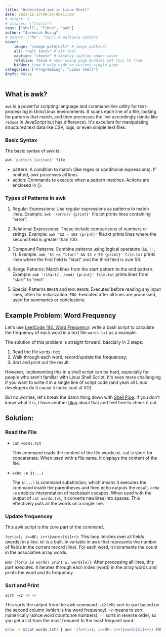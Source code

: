 ```yaml
---
title: "Understand awk in Linux Shell"
date: 2023-12-17T00:54:00+11:00
# weight: 1
# aliases: ["/first"]
tags: ["shell", "linux", "awk"]
author: "Jeremiah Hsing"
# author: ["Me", "You"] # multiple authors
cover:
    image: "<image path/url>" # image path/url
    alt: "<alt text>" # alt text
    caption: "<text>" # display caption under cover
    relative: false # when using page bundles set this to true
    hidden: true # only hide on current single page
categories: ["Programming", "Linux Shell"]
draft: false
---
```


## What is awk?

`awk` is a powerful scripting language and command-line utility for text-processing in Unix/Linux environments. It scans each line of a file, looking for patterns that match, and then processes the line accordingly (kinda like `reduce` in JavaScript but has difference). It's excellent for manipulating structured text data like CSV, logs, or even simple text files.

### Basic Syntax
The basic syntax of awk is:
```bash
awk 'pattern {action}' file
```
- pattern: A condition to match (like regex or conditional expressions). If omitted, awk processes all lines.
- action: Commands to execute when a pattern matches. Actions are enclosed in {}.

### Types of Patterns in awk
1. Regular Expressions: Use regular expressions as patterns to match lines.
Example: `awk '/error/ {print}'` file.txt prints lines containing "error".

2. Relational Expressions: These include comparisons of numbers or strings.
Example: `awk '$2 > 100 {print}'` file.txt prints lines where the second field is greater than 100.

3. Compound Patterns: Combine patterns using logical operators (`&&`, `||`, `!`).
Example: `awk '$1 == "start" && $3 > 50 {print}' file.txt` prints lines where the first field is "start" and the third field is over 50.

4. Range Patterns: Match lines from the start pattern to the end pattern.
Example: `awk '/start/, /end/ {print}' file.txt` prints lines from "start" to "end".

5. Special Patterns `BEGIN` and `END`:
`BEGIN`: Executed before reading any input lines, often for initialization.
`END`: Executed after all lines are processed, used for summaries or conclusions.

## Example Problem: Word Frequency

Let's use [LeetCode 192. Word Frequency](https://leetcode.com/problems/word-frequency/description/): write a bash script to calculate the frequency of each word in a text file `words.txt` as a example.

The solution of this problem is straight forward, bascially in 3 steps: 
1. Read the file `words.txt`;
2. Walk through each word, record/update the frequencey;
3. Sort and print out the result.

However, implementing this in a shell script can be hard, especially for people who aren't familiar with Linux Shell Script. It's even more challenging if you want to write it in a single line of script code (and yeah all Linux developers do it cause it looks cool af XD)

But no worries, let's break the damn thing down with [Shell Pipe](/blog/posts/bash_pipe/). If you don't know what it is, I have another [blog](/blog/posts/bash_pipe/) about that and feel free to check it out.


## Solution:

### Read the File

- `cat words.txt`

   This command reads the content of the file words.txt.
   cat is short for concatenate. When used with a file name, it displays the content of the file.

- `echo -e $(...)`

   The `$(...)` is command substitution, which means it executes the command inside the parentheses and then echo outputs the result.
   `echo -e` enables interpretation of backslash escapes. When used with the output of `cat words.txt`, it converts newlines into spaces. This effectively puts all the words on a single line.

### Update frequencey

This awk script is the core part of the command.

`for(i=1; i<=NF; i++){words[$i]++}`: This loop iterates over all fields (words) in a line. `NF` is a built-in variable in awk that represents the number of fields in the current record (line). For each word, it increments the count in the associative array words.

`END {for(w in words) print w, words[w]}`: After processing all lines, this part executes. It iterates through each index (word) in the array words and prints the word and its frequency.

### Sort and Print

`sort -k2 -n -r`

This sorts the output from the awk command.
`-k2` tells sort to sort based on the second column (which is the word frequency).
`-n` means to sort numerically (since word counts are numbers).
`-r` sorts in reverse order, so you get a list from the most frequent to the least frequent word.


```bash
echo -e $(cat words.txt) | awk '{for(i=1; i<=NF; i++){words[$i]++}} END {for(w in words) print w, words[w]}' | sort -k2 -n -r
```